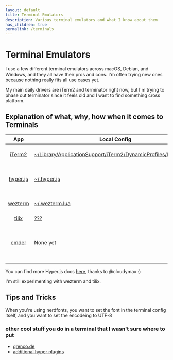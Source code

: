 ```yaml
---
layout: default
title: Terminal Emulators
description: Various terminal emulators and what I know about them
has_children: true
permalink: /terminals
---
```


# Terminal Emulators

I use a few different terminal emulators across macOS, Debian, and Windows, and they all have their pros and cons. I'm often trying new ones because nothing really fits all use cases yet.

My main daily drivers are iTerm2 and terminator right now, but I'm trying to phase out terminator since it feels old and I want to find something cross platform.

## Explanation of what, why, how when it comes to Terminals

| App | Local Config | Pros | Cons |
|:---:|---|---|---|
| [iTerm2](https://iterm2.com/) | [~/Library/ApplicationSupport/iTerm2/DynamicProfiles/Profiles.json](https://github.com/jessebot/onboardme/blob/main/configs/iterm2/Profiles.json) | configurable, highly supported | macOS only |
| [hyper.js](https://hyper.is/) | [~/.hyper.js](https://github.com/jessebot/onboardme/blob/main/configs/dot_files/.hyper.js) | modern feel, configurable, cross platform | Slow, Javascript :( |
| [wezterm](https://wezfurlong.org/wezterm)| [~/.wezterm.lua](https://github.com/jessebot/onboardme/blob/main/configs/dot_files/.wezterm.lua) | cross-platform, configurable, | not sure yet |
| [tilix](https://gnunn1.github.io/tilix-web/)| [???](https://github.com/jessebot/onboardme/blob/main/configs) | configurable | linux only |
| [cmder](https://cmder.net/) | None yet | terminal for windows that scales, splits, and supports config | kinda buggy |

You can find more Hyper.js docs [here](./hyper/README.md), thanks to @cloudymax :)

I'm still experimenting with wezterm and tilix.

## Tips and Tricks
When you're using nerdfonts, you want to set the font in the terminal config itself, and you want to set the encodeing to UTF-8

### other cool stuff you do in a terminal that I wasn't sure where to put
- [qrenco.de](https://asciinema.org/a/123683)
- [additional hyper plugins](https://medium.com/cloud-native-the-gathering/hyper-terminal-plugins-that-will-make-your-life-easier-859897df79d6)
